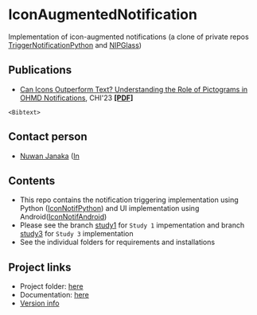 # IconAugmentedNotification
Implementation of icon-augmented notifications (a clone of private repos [TriggerNotificationPython](https://github.com/NUS-HCILab/TriggerNotificationPython) and [NIPGlass](https://github.com/NUS-HCILab/NIPGlass))

## Publications
- [Can Icons Outperform Text? Understanding the Role of Pictograms in OHMD Notifications](https://doi.org/10.1145/3544548.3580891), CHI'23 [**[PDF]**](CHI2023_icon_notification.pdf)
```
<Bibtext>

```

## Contact person
- [Nuwan Janaka](https://www.nus-hci.org/team/nuwan-janaka/) ([In](https://www.linkedin.com/in/nuwan-janaka/)


## Contents
- This repo contains the notification triggering implementation using Python ([IconNotifPython](IconNotifPython)) and UI implementation using Android([IconNotifAndroid](IconNotifAndroid))
- Please see the branch [study1](https://github.com/NUS-HCILab/IconAugmentedNotification/tree/study1) for `Study 1` impementation and branch [study3](https://github.com/NUS-HCILab/IconAugmentedNotification/tree/study3) for `Study 3` implementation
- See the individual folders for requirements and installations


## Project links
- Project folder: [here](https://drive.google.com/drive/folders/1zZYvjF--VpggbSNPtFa_dcAC_026Mlge)
- Documentation: [here](https://docs.google.com/document/d/1qgYoj-VaLJl52Zb5gxaIaBdFrFKFQf5nia-V55y7quk/view)
- [Version info](VERSION.md)



